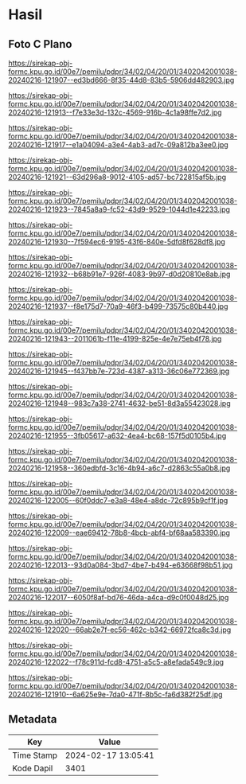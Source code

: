 # Hasil

## Foto C Plano

https://sirekap-obj-formc.kpu.go.id/00e7/pemilu/pdpr/34/02/04/20/01/3402042001038-20240216-121907--ed3bd666-8f35-44d8-83b5-5906dd482903.jpg

https://sirekap-obj-formc.kpu.go.id/00e7/pemilu/pdpr/34/02/04/20/01/3402042001038-20240216-121913--f7e33e3d-132c-4569-916b-4c1a98ffe7d2.jpg

https://sirekap-obj-formc.kpu.go.id/00e7/pemilu/pdpr/34/02/04/20/01/3402042001038-20240216-121917--e1a04094-a3e4-4ab3-ad7c-09a812ba3ee0.jpg

https://sirekap-obj-formc.kpu.go.id/00e7/pemilu/pdpr/34/02/04/20/01/3402042001038-20240216-121921--63d296a8-9012-4105-ad57-bc722815af5b.jpg

https://sirekap-obj-formc.kpu.go.id/00e7/pemilu/pdpr/34/02/04/20/01/3402042001038-20240216-121923--7845a8a9-fc52-43d9-9529-1044d1e42233.jpg

https://sirekap-obj-formc.kpu.go.id/00e7/pemilu/pdpr/34/02/04/20/01/3402042001038-20240216-121930--7f594ec6-9195-43f6-840e-5dfd8f628df8.jpg

https://sirekap-obj-formc.kpu.go.id/00e7/pemilu/pdpr/34/02/04/20/01/3402042001038-20240216-121932--b68b91e7-926f-4083-9b97-d0d20810e8ab.jpg

https://sirekap-obj-formc.kpu.go.id/00e7/pemilu/pdpr/34/02/04/20/01/3402042001038-20240216-121937--f8e175d7-70a9-46f3-b499-73575c80b440.jpg

https://sirekap-obj-formc.kpu.go.id/00e7/pemilu/pdpr/34/02/04/20/01/3402042001038-20240216-121943--2011061b-f11e-4199-825e-4e7e75eb4f78.jpg

https://sirekap-obj-formc.kpu.go.id/00e7/pemilu/pdpr/34/02/04/20/01/3402042001038-20240216-121945--f437bb7e-723d-4387-a313-36c06e772369.jpg

https://sirekap-obj-formc.kpu.go.id/00e7/pemilu/pdpr/34/02/04/20/01/3402042001038-20240216-121948--983c7a38-2741-4632-be51-8d3a55423028.jpg

https://sirekap-obj-formc.kpu.go.id/00e7/pemilu/pdpr/34/02/04/20/01/3402042001038-20240216-121955--3fb05617-a632-4ea4-bc68-157f5d0105b4.jpg

https://sirekap-obj-formc.kpu.go.id/00e7/pemilu/pdpr/34/02/04/20/01/3402042001038-20240216-121958--360edbfd-3c16-4b94-a6c7-d2863c55a0b8.jpg

https://sirekap-obj-formc.kpu.go.id/00e7/pemilu/pdpr/34/02/04/20/01/3402042001038-20240216-122005--60f0ddc7-e3a8-48e4-a8dc-72c895b9cf1f.jpg

https://sirekap-obj-formc.kpu.go.id/00e7/pemilu/pdpr/34/02/04/20/01/3402042001038-20240216-122009--eae69412-78b8-4bcb-abf4-bf68aa583390.jpg

https://sirekap-obj-formc.kpu.go.id/00e7/pemilu/pdpr/34/02/04/20/01/3402042001038-20240216-122013--93d0a084-3bd7-4be7-b494-e63668f98b51.jpg

https://sirekap-obj-formc.kpu.go.id/00e7/pemilu/pdpr/34/02/04/20/01/3402042001038-20240216-122017--6050f8af-bd76-46da-a4ca-d9c0f0048d25.jpg

https://sirekap-obj-formc.kpu.go.id/00e7/pemilu/pdpr/34/02/04/20/01/3402042001038-20240216-122020--66ab2e7f-ec56-462c-b342-66972fca8c3d.jpg

https://sirekap-obj-formc.kpu.go.id/00e7/pemilu/pdpr/34/02/04/20/01/3402042001038-20240216-122022--f78c911d-fcd8-4751-a5c5-a8efada549c9.jpg

https://sirekap-obj-formc.kpu.go.id/00e7/pemilu/pdpr/34/02/04/20/01/3402042001038-20240216-121910--6a625e9e-7da0-471f-8b5c-fa6d382f25df.jpg


## Metadata

| Key        | Value               |
| ---------- | ------------------- |
| Time Stamp | 2024-02-17 13:05:41 |
| Kode Dapil | 3401                |



